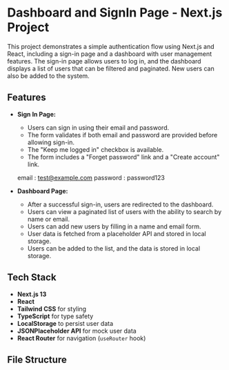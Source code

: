 # Dashboard and SignIn Page - Next.js Project

This project demonstrates a simple authentication flow using Next.js and React, including a sign-in page and a dashboard with user management features. The sign-in page allows users to log in, and the dashboard displays a list of users that can be filtered and paginated. New users can also be added to the system.

## Features

- **Sign In Page:**
  - Users can sign in using their email and password.
  - The form validates if both email and password are provided before allowing sign-in.
  - The "Keep me logged in" checkbox is available.
  - The form includes a "Forget password" link and a "Create account" link.

  email :  test@example.com
  password : password123

- **Dashboard Page:**
  - After a successful sign-in, users are redirected to the dashboard.
  - Users can view a paginated list of users with the ability to search by name or email.
  - Users can add new users by filling in a name and email form.
  - User data is fetched from a placeholder API and stored in local storage.
  - Users can be added to the list, and the data is stored in local storage.

## Tech Stack

- **Next.js 13**
- **React**
- **Tailwind CSS** for styling
- **TypeScript** for type safety
- **LocalStorage** to persist user data
- **JSONPlaceholder API** for mock user data
- **React Router** for navigation (`useRouter` hook)

## File Structure

